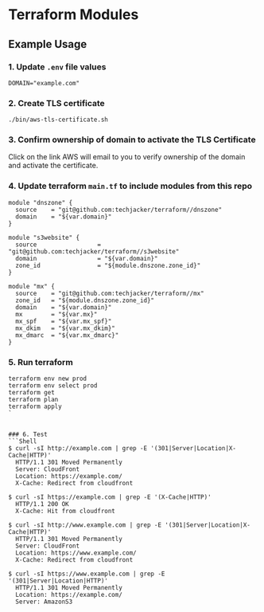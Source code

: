 # Terraform Modules


## Example Usage


### 1. Update `.env` file values
```Shell
DOMAIN="example.com"
```


### 2. Create TLS certificate
```Shell
./bin/aws-tls-certificate.sh
```


### 3. Confirm ownership of domain to activate the TLS Certificate
Click on the link AWS will email to you to verify ownership of the domain and activate the certificate.


### 4. Update terraform `main.tf` to include modules from this repo
```HCL
module "dnszone" {
  source    = "git@github.com:techjacker/terraform//dnszone"
  domain    = "${var.domain}"
}

module "s3website" {
  source    			 = "git@github.com:techjacker/terraform//s3website"
  domain    			 = "${var.domain}"
  zone_id   			 = "${module.dnszone.zone_id}"
}

module "mx" {
  source    = "git@github.com:techjacker/terraform//mx"
  zone_id   = "${module.dnszone.zone_id}"
  domain    = "${var.domain}"
  mx        = "${var.mx}"
  mx_spf    = "${var.mx_spf}"
  mx_dkim   = "${var.mx_dkim}"
  mx_dmarc  = "${var.mx_dmarc}"
}
```


### 5. Run terraform

```Shell
terraform env new prod
terraform env select prod
terraform get
terraform plan
terraform apply
`


### 6. Test
```Shell
$ curl -sI http://example.com | grep -E '(301|Server|Location|X-Cache|HTTP)'
  HTTP/1.1 301 Moved Permanently
  Server: CloudFront
  Location: https://example.com/
  X-Cache: Redirect from cloudfront

$ curl -sI https://example.com | grep -E '(X-Cache|HTTP)'
  HTTP/1.1 200 OK
  X-Cache: Hit from cloudfront

$ curl -sI http://www.example.com | grep -E '(301|Server|Location|X-Cache|HTTP)'
  HTTP/1.1 301 Moved Permanently
  Server: CloudFront
  Location: https://www.example.com/
  X-Cache: Redirect from cloudfront

$ curl -sI https://www.example.com | grep -E '(301|Server|Location|HTTP)'
  HTTP/1.1 301 Moved Permanently
  Location: https://example.com/
  Server: AmazonS3
```
